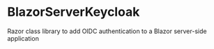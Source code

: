 # BlazorServerKeycloak
Razor class library to add OIDC authentication to a Blazor server-side application
